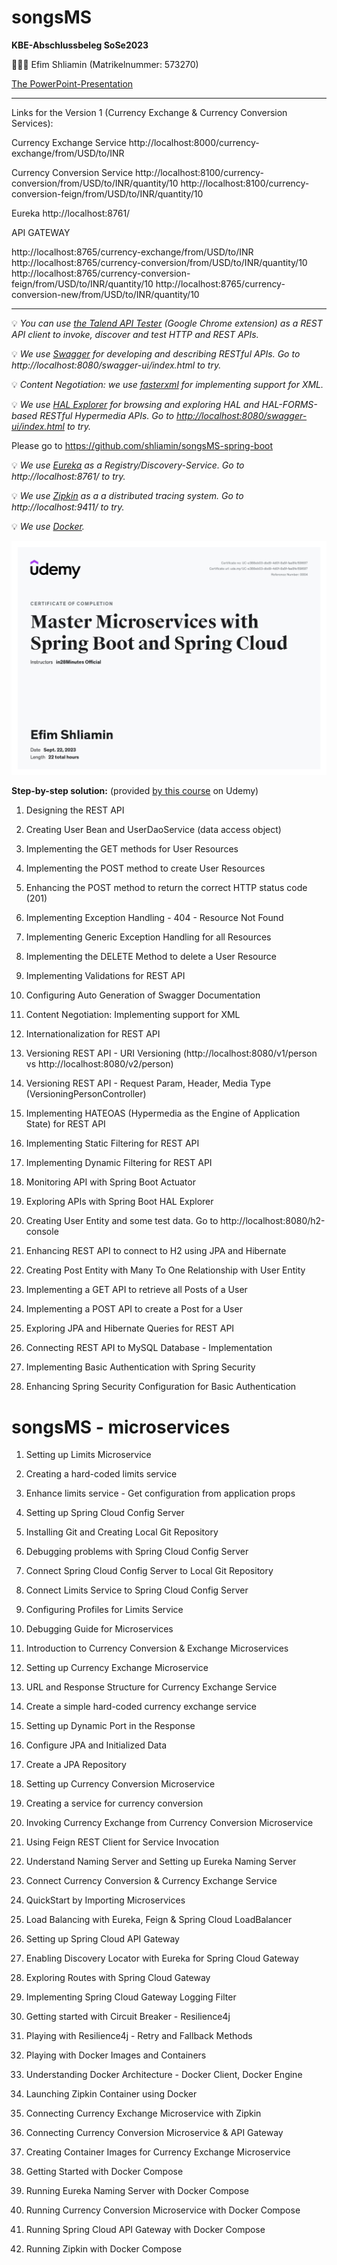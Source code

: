  # songsMS
**KBE-Abschlussbeleg SoSe2023**

👨🏼‍💻 Efim Shliamin (Matrikelnummer: 573270)

[The PowerPoint-Presentation](https://docs.google.com/presentation/d/1Pwfo1LEkJfByamYIwZjM3cPueTA-mqIvQlcZitfm3-M/edit?usp=sharing)

-----
Links for the Version 1 (Currency Exchange & Currency Conversion Services):

Currency Exchange Service
http://localhost:8000/currency-exchange/from/USD/to/INR

Currency Conversion Service
http://localhost:8100/currency-conversion/from/USD/to/INR/quantity/10
http://localhost:8100/currency-conversion-feign/from/USD/to/INR/quantity/10

Eureka
http://localhost:8761/

API GATEWAY

http://localhost:8765/currency-exchange/from/USD/to/INR
http://localhost:8765/currency-conversion/from/USD/to/INR/quantity/10
http://localhost:8765/currency-conversion-feign/from/USD/to/INR/quantity/10
http://localhost:8765/currency-conversion-new/from/USD/to/INR/quantity/10

-----

💡 _You can use 	[the Talend API Tester](https://chrome.google.com/webstore/detail/talend-api-tester-free-ed/aejoelaoggembcahagimdiliamlcdmfm/related) (Google Chrome extension) as a REST API client to invoke, discover and test HTTP and REST APIs._

💡 _We use [Swagger](https://swagger.io/) for developing and describing RESTful APIs. Go to http://localhost:8080/swagger-ui/index.html to try._

💡 _Content Negotiation: we use [fasterxml](https://mvnrepository.com/artifact/com.fasterxml.jackson.core) for implementing support for XML._

💡 _We use [HAL Explorer](https://toedter.github.io/hal-explorer/release/reference-doc/) for browsing and exploring HAL and HAL-FORMS-based RESTful Hypermedia APIs. Go to [http://localhost:8080/swagger-ui/index.html](http://localhost:8080/explorer) to try._

Please go to https://github.com/shliamin/songsMS-spring-boot

💡 _We use [Eureka](https://www.baeldung.com/spring-cloud-netflix-eureka) as a Registry/Discovery-Service. Go to http://localhost:8761/ to try._

💡 _We use [Zipkin](https://zipkin.io) as a a distributed tracing system. Go to http://localhost:9411/ to try._

💡 _We use [Docker](https://www.docker.com)._

![certificate](certificate-MS.jpg)


**Step-by-step solution:** (provided [by this course](https://www.udemy.com/course/microservices-with-spring-boot-and-spring-cloud/) on Udemy)

1. Designing the REST API

2. Creating User Bean and UserDaoService (data access object)

3. Implementing the GET methods for User Resources

4. Implementing the POST method to create User Resources

5. Enhancing the POST method to return the correct HTTP status code (201)

6. Implementing Exception Handling - 404 - Resource Not Found

7. Implementing Generic Exception Handling for all Resources

8. Implementing the DELETE Method to delete a User Resource

9. Implementing Validations for REST API

10. Configuring Auto Generation of Swagger Documentation

11. Content Negotiation: Implementing support for XML

12. Internationalization for REST API

13. Versioning REST API - URI Versioning (http://localhost:8080/v1/person vs http://localhost:8080/v2/person)

14. Versioning REST API - Request Param, Header, Media Type (VersioningPersonController)

15. Implementing HATEOAS (Hypermedia as the Engine of Application State) for REST API

16. Implementing Static Filtering for REST API

17. Implementing Dynamic Filtering for REST API

18. Monitoring API with Spring Boot Actuator

19. Exploring APIs with Spring Boot HAL Explorer

20. Creating User Entity and some test data. Go to http://localhost:8080/h2-console

21. Enhancing REST API to connect to H2 using JPA and Hibernate

22. Creating Post Entity with Many To One Relationship with User Entity

23. Implementing a GET API to retrieve all Posts of a User

24. Implementing a POST API to create a Post for a User

25. Exploring JPA and Hibernate Queries for REST API

26. Connecting REST API to MySQL Database - Implementation

27. Implementing Basic Authentication with Spring Security

28. Enhancing Spring Security Configuration for Basic Authentication

# songsMS - microservices

1. Setting up Limits Microservice

2. Creating a hard-coded limits service

3. Enhance limits service - Get configuration from application props

4. Setting up Spring Cloud Config Server

5. Installing Git and Creating Local Git Repository

6. Debugging problems with Spring Cloud Config Server

7. Connect Spring Cloud Config Server to Local Git Repository

8. Connect Limits Service to Spring Cloud Config Server

9. Configuring Profiles for Limits Service

10. Debugging Guide for Microservices

11. Introduction to Currency Conversion & Exchange Microservices

12. Setting up Currency Exchange Microservice

13. URL and Response Structure for Currency Exchange Service

14. Create a simple hard-coded currency exchange service

15. Setting up Dynamic Port in the Response

16. Configure JPA and Initialized Data

17. Create a JPA Repository

18. Setting up Currency Conversion Microservice

19. Creating a service for currency conversion

20. Invoking Currency Exchange from Currency Conversion Microservice

21. Using Feign REST Client for Service Invocation

22. Understand Naming Server and Setting up Eureka Naming Server

23. Connect Currency Conversion & Currency Exchange Service
   
24. QuickStart by Importing Microservices

25. Load Balancing with Eureka, Feign & Spring Cloud LoadBalancer

26. Setting up Spring Cloud API Gateway

27. Enabling Discovery Locator with Eureka for Spring Cloud Gateway

28. Exploring Routes with Spring Cloud Gateway

29. Implementing Spring Cloud Gateway Logging Filter

30. Getting started with Circuit Breaker - Resilience4j

31. Playing with Resilience4j - Retry and Fallback Methods

32. Playing with Docker Images and Containers

33. Understanding Docker Architecture - Docker Client, Docker Engine
   
34. Launching Zipkin Container using Docker

35. Connecting Currency Exchange Microservice with Zipkin

36. Connecting Currency Conversion Microservice & API Gateway

37. Creating Container Images for Currency Exchange Microservice

38. Getting Started with Docker Compose

39. Running Eureka Naming Server with Docker Compose

40. Running Currency Conversion Microservice with Docker Compose

41. Running Spring Cloud API Gateway with Docker Compose

42. Running Zipkin with Docker Compose


